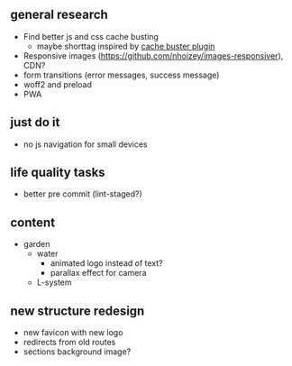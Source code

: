 ## general research
* Find better js and css cache busting
  * maybe shorttag inspired by [cache buster plugin](https://github.com/mightyplow/eleventy-plugin-cache-buster)
* Responsive images (https://github.com/nhoizey/images-responsiver), CDN?
* form transitions (error messages, success message)
* woff2 and preload
* PWA
    
## just do it
* no js navigation for small devices

## life quality tasks
* better pre commit (lint-staged?)

## content
* garden
    - water
        - animated logo instead of text?
        - parallax effect for camera
    - L-system

## new structure redesign
- new favicon with new logo
- redirects from old routes
- sections background image?